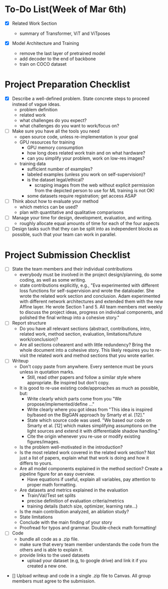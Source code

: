 # To-Do List(Week of Mar 6th)

 - [x] Related Work Section
     * summary of Transformer, ViT and ViTposes
    
 - [x] Model Architecture and Training
     * remove the last layer of pretrained model 
     * add decoder to the end of backbone
     * train on COCO dataset





# Project Preparation Checklist

 - [x] Describe a well-defined problem. State concrete steps to proceed instead of vague ideas.
     * problem definition
     * related work
     * what challenges do you expect?
     * what challenges do you want to work/focus on?
 - [ ] Make sure you have all the tools you need
     * open source code, unless re-implementation is your goal
     * GPU resources for training
        * GPU memory consumption
        * how long does related work train and on what hardware?
        * can you simplify your problem, work on low-res images?
     * training data
        * sufficient number of examples?
        * labeled examples (unless you work on self-supervision)?
        * is the dataset legal/ethical?
            * scraping images from the web without explicit permission from the depicted person to use for ML training is not OK!
        * some datasets require registration; get access ASAP
 - [ ] Think about how to evaluate your method
     * which metrics can be used?
     * plan with quantitative and qualitative comparisons
 - [ ] Manage your time for design, development, evaluation, and writing.
     * roughly allocate equal amounts of time for each of the four aspects
 - [ ] Design tasks such that they can be split into as independent blocks as possible, such that your team can work in parallel.

 # Project Submission Checklist
 
 - [ ] State the team members and their individual contributions
    * everybody must be involved in the project design/planning, do some coding, as well as some writing.
    * state contributions explicitly, e.g., "Eva experimented with different loss functions for self-supervision and wrote the dataloader. She wrote the related work section and conclusion. Adam experimented with different network architectures and extended them with the new Affine layer. He wrote Section 1 and 5. All team members met weekly to discuss the project ideas, progress on individual components, and polished the final writeup into a cohesive story." 
 - [ ] Report structure
	* Do you have all relevant sections (abstract, contributions, intro, related work, method section, evaluation, limitations/future work/conclusion)?
	* Are all sections cohearent and with little redundency? Bring the whole document into a cohesive story. This likely requires you to re-visit the related work and method sections that you wrote earlier.
 - [ ] Writeup
    * Don't copy paste from anywhere. Every sentence must be yours unless in quotation marks.
         * Still, read other papers and follow a similar style where appropriate. Be inspired but don't copy.
    * It is good to re-use existing code/approaches as much as possible, but:
         * Write clearly which parts come from you "We propose/implemented/define ..."
         * Write clearly where you got ideas from "This idea is inspired by/based on the BigGAN approach by Smarty et al. [12]."
         * State which source code was used. "We based our code on Smarty et al. [12] <URL> which makes simplifying assumptions on the light sources and extend it with differentiable shadow handling."
         * Cite the origin whenever you re-use or modify existing figures/images.
    * Is the problem well-motivated in the introduction?
    * Is the most related work covered in the related work section? Not just a list of papers, explain what that work is doing and how it differs to yours.
    * Are all model components explained in the method section? Create a pipeline figure for an easy overview.
         * Have equations if useful, explain all variables, pay attention to proper math formatting.
    * Are datasets and metrics explained in the evaluation
         * Train/Val/Test set splits
         * precise definition of evaluation criteria/metrics
		 * training details (batch size, optimizer, learning rate...)
    * Is the main contribution analyzed, an ablation study?
    * State limitations
    * Conclude with the main finding of your story
    * Proofread for typos and grammar. Double-check math formatting! 
 - [ ] Code
    * bundle all code as a .zip file.
    * make sure that every team member understands the code from the others and is able to explain it.
    * provide links to the used datasets
         * upload your dataset (e.g, to google drive) and link it if you created a new one.
 - [] Upload writeup and code in a single .zip file to Canvas. All group members must agree to the submission.
